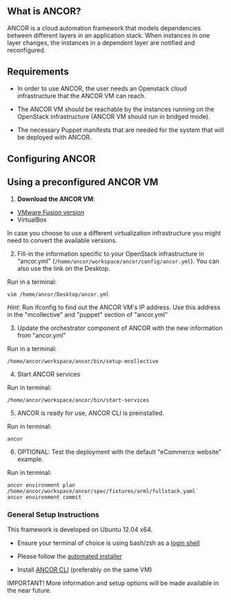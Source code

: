 ## What is ANCOR?

ANCOR is a cloud automation framework that models dependencies between different layers in an
application stack. When instances in one layer changes, the instances in a dependent layer
are notified and reconfigured.

## Requirements

- In order to use ANCOR, the user needs an Openstack cloud infrastructure that the ANCOR VM can reach.

- The ANCOR VM should be reachable by the instances running on the OpenStack infrastructure (ANCOR VM should run in bridged mode).

- The necessary Puppet manifests that are needed for the system that will be deployed with ANCOR.


## Configuring ANCOR

## Using a preconfigured ANCOR VM

1. **Download the ANCOR VM**:
  - [VMware Fusion version](http://people.cis.ksu.edu/~bardasag/ANCOR-Xubuntu-x64.vmwarevm.zip) 
  - VirtualBox

  In case you choose to use a different virtualization infrastructure you might need to convert the available versions.

2. Fill-in the information specific to your OpenStack infrastructure in "ancor.yml" (`/home/ancor/workspace/ancor/config/ancor.yml`). You can also use the link on the Desktop.

  Run in a terminal:
  ```
  vim /home/ancor/Desktop/ancor.yml
  ```

  *Hint*: Run ifconfig to find out the ANCOR VM's IP address. Use this address in the "mcollective" and "puppet" section of "ancor.yml"

3. Update the orchestrator component of ANCOR with the new information from "ancor.yml"

  Run in a terminal:
  ```
  /home/ancor/workspace/ancor/bin/setup-mcollective
  ```

4. Start ANCOR services

  Run in terminal:
  ```
  /home/ancor/workspace/ancor/bin/start-services
  ```

5. ANCOR is ready for use, ANCOR CLI is preinstalled.

  Run in terminal:
  ```
  ancor
  ```

6. OPTIONAL: Test the deployment with the default "eCommerce website" example.

  Run in terminal:
  ```
  ancor environment plan /home/ancor/workspace/ancor/spec/fixtures/arml/fullstack.yaml`
  ancor environment commit
  ```


### General Setup Instructions
This framework is developed on Ubuntu 12.04 x64. 

- Ensure your terminal of choice is using bash/zsh as a [login shell](https://rvm.io/support/faq)

- Please follow the [automated installer](https://github.com/arguslab/ancor-environment) 

- Install [ANCOR CLI](https://github.com/arguslab/ancor-cli) (preferably on the same VM)


IMPORTANT! More information and setup options will be made available in the near future.

